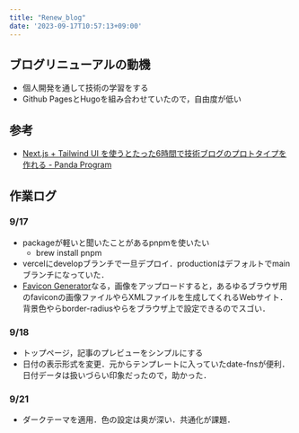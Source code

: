 ```yaml
---
title: "Renew_blog"
date: '2023-09-17T10:57:13+09:00'
---
```

## ブログリニューアルの動機
- 個人開発を通して技術の学習をする
- Github PagesとHugoを組み合わせていたので，自由度が低い
## 参考
- [Next.js + Tailwind UI を使うとたった6時間で技術ブログのプロトタイプを作れる - Panda Program](https://panda-program.com/posts/from-gatsby-to-nextjs)

## 作業ログ
### 9/17
- packageが軽いと聞いたことがあるpnpmを使いたい
  - brew install pnpm
- vercelにdevelopブランチで一旦デプロイ．productionはデフォルトでmainブランチになっていた．
- [Favicon Generator](https://realfavicongenerator.net/)なる，画像をアップロードすると，あるゆるブラウザ用のfaviconの画像ファイルやらXMLファイルを生成してくれるWebサイト．背景色やらborder-radiusやらをブラウザ上で設定できるのでスゴい．
### 9/18
- トップページ，記事のプレビューをシンプルにする
- 日付の表示形式を変更．元からテンプレートに入っていたdate-fnsが便利．日付データは扱いづらい印象だったので，助かった．

### 9/21
- ダークテーマを適用．色の設定は奥が深い．共通化が課題．